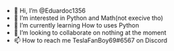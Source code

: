 - 👋 Hi, I’m @Eduardoc1356
- 👀 I’m interested in Python and Math(not execive tho)
- 🌱 I’m currently learning How to uses Python
- 💞️ I’m looking to collaborate on nothing at the moment
- 📫 How to reach me TeslaFanBoy69#6567 on Discord

<!---
Eduardoc1356/Eduardoc1356 is a ✨ special ✨ repository because its `README.md` (this file) appears on your GitHub profile.
You can click the Preview link to take a look at your changes.
--->
